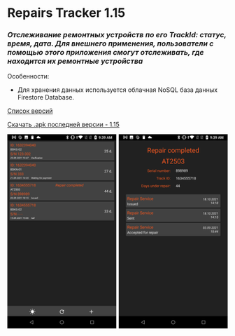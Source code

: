 # Repairs Tracker 1.15
### <i>Отслеживание ремонтных устройств по его TrackId: статус, время, дата. Для внешнего применения, пользователи с помощью этого приложения смогут отслеживать, где находится их ремонтные устройства</i>

Особенности:
- Для хранения данных используется облачная NoSQL база данных Firestore Database. 

[Список версий](./VERSION.md)

[Скачать .apk последней версии - 1.15](./RepairsTracker-v1.15.apk)

![alt tag](fon.png)
